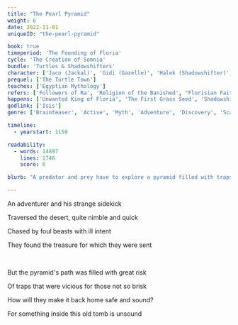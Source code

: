 ```yaml
---
title: "The Pearl Pyramid"
weight: 6
date: 2022-11-01
uniqueID: "the-pearl-pyramid"

book: true
timeperiod: 'The Founding of Floria'
cycle: 'The Creation of Somnia'
bundle: 'Turtles & Shadowshifters'
character: ['Jaco (Jackal)', 'Gidi (Gazelle)', 'Halek (Shadowshifter)', 'Anniwe (Companion)', 'Isis']
prequel: ['The Turtle Town']
teaches: ['Egyptian Mythology']
refers: ['Followers of Ra', 'Religion of the Banished', "Florisian Faith", 'Wo (Chiefcloud)', 'Donte (Dino)', 'Ra (Floric Chiefgod)', 'Desertglass', 'Pearl Pyramid', 'Gripglass', 'Demise of the Gazelles', 'Royal Gazelles', 'Survival of the Toughest Tiger', 'Heroeshaven', 'Bank of Heroeshaven', 'The Floating Egg']
happens: ['Unwanted King of Floria', 'The First Grass Seed', 'Shadowshifter Extinction', 'Curse of Isis', 'The Pearlpath']
godlink: ['Isis']
genre: ['Brainteaser', 'Active', 'Myth', 'Adventure', 'Discovery', 'Scary', 'Funny', "History"]

timeline:
  - yearstart: 1150

readability:
  - words: 14897
    lines: 1746
    score: 6

blurb: "A predator and prey have to explore a pyramid filled with traps---together---always on the run from cruel shadowshifters. They're looking for the second part of an important legend about pyramids and gods, but find something entirely different."

---
```


An adventurer and his strange sidekick

Traversed the desert, quite nimble and quick

Chased by foul beasts with ill intent

They found the treasure for which they were sent

&nbsp;

But the pyramid's path was filled with great risk

Of traps that were vicious for those not so brisk

How will they make it back home safe and sound?

For something inside this old tomb is unsound
